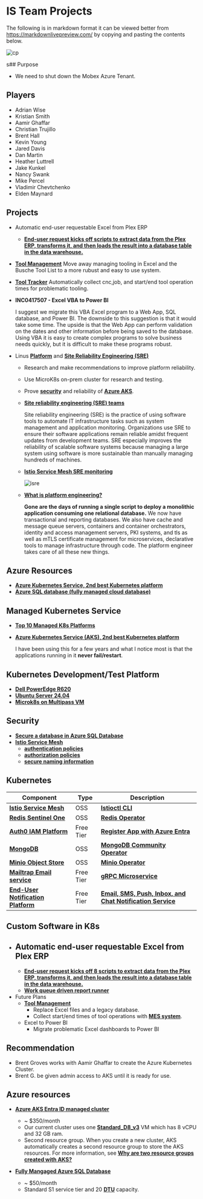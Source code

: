 # IS Team Projects

The following is in markdown format it can be viewed better from <https://markdownlivepreview.com/> by copying and pasting the contents below.

![cp](https://res.cloudinary.com/canonical/image/fetch/f_auto,q_auto,fl_sanitize,w_4096,h_1377/https://assets.ubuntu.com/v1/e55cc8c0-wide-server.png)

s## Purpose

- We need to shut down the Mobex Azure Tenant.

## Players

- Adrian Wise
- Kristian Smith
- Aamir Ghaffar
- Christian Trujillo
- Brent Hall
- Kevin Young
- Jared Davis
- Dan Martin
- Heather Luttrell
- Jake Kunkel
- Nancy Swank
- Mike Percel
- Vladimir Chevtchenko
- Elden Maynard

## Projects

- Automatic end-user requestable Excel from Plex ERP
  - **[End-user request kicks off scripts to extract data from the Plex ERP, transforms it, and then loads the result into a database table in the data warehouse.](https://grpc.io/docs/what-is-grpc/introduction/)**
- **[Tool Management](https://en.wikipedia.org/wiki/Tool_management)**
  Move away managing tooling in Excel and the Busche Tool List to a more rubust and easy to use system.
- **[Tool Tracker](https://en.wikipedia.org/wiki/Manufacturing_execution_system)**
  Automatically collect cnc,job, and start/end tool operation times for problematic tooling.
- **INC0417507 - Excel VBA to Power BI**

  I suggest we migrate this VBA Excel program to a Web App, SQL database, and Power BI. The downside to this suggestion is that it would take some time. The upside is that the Web App can perform validation on the dates and other information before being saved to the database. Using VBA it is easy to create complex programs to solve business needs quickly, but it is difficult to make these programs robust.
- Linus **[Platform](https://platformengineering.org/blog/what-is-platform-engineering)** and **[Site Reliability Engineering (SRE)](https://aws.amazon.com/what-is/sre/#:~:text=Site%20reliability%20engineering%20(SRE)%20teams%20collect%20critical%20information%20that%20reflects,application%20responds%20to%20a%20request.)**
  
  - Research and make recommendations to improve platform reliability. 
  - Use MicroK8s on-prem cluster for research and testing.
  - Prove **[security](https://www.infracloud.io/blogs/request-level-authentication-authorization-istio-keycloak/)**
 and reliability of **[Azure AKS](https://learn.microsoft.com/en-us/azure/aks/what-is-aks#:~:text=Azure%20Kubernetes%20Service%20(AKS)%20is,of%20that%20responsibility%20to%20Azure.)**. 
  
  - **[Site reliability engineering (SRE) teams](https://aws.amazon.com/what-is/sre/#:~:text=Site%20reliability%20engineering%20(SRE)%20teams%20collect%20critical%20information%20that%20reflects,application%20responds%20to%20a%20request.)**

    Site reliability engineering (SRE) is the practice of using software tools to automate IT infrastructure tasks such as system management and application monitoring. Organizations use SRE to ensure their software applications remain reliable amidst frequent updates from development teams. SRE especially improves the reliability of scalable software systems because managing a large system using software is more sustainable than manually managing hundreds of machines.

  - **[Istio Service Mesh SRE monitoring](https://sysdig.com/blog/monitor-istio/)**

    ![isre](https://sysdig.com/wp-content/uploads/image8-6.png)

  - **[What is platform engineering?](https://platformengineering.org/blog/what-is-platform-engineering)**

    **Gone are the days of running a single script to deploy a monolithic application consuming one relational database.** We now have transactional and reporting databases. We also have cache and message queue servers, containers and container orchestrators, identity and access management servers, PKI systems, and tls as well as mTLS certificate management for microservices, declarative tools to manage infrastructure through code. The platform engineer takes care of all these new things.

## Azure Resources

- **[Azure Kubernetes Service, 2nd best Kubernetes platform](https://azure.microsoft.com/en-gb/products/kubernetes-service)**
- **[Azure SQL database (fully managed cloud database)](https://azure.microsoft.com/en-us/products/azure-sql/database)**

## Managed Kubernetes Service

- **[Top 10 Managed K8s Platforms](https://technologymagazine.com/top10/top-10-managed-kubernetes-platforms)**

- **[Azure Kubernetes Service (AKS), 2nd best Kubernetes platform](https://azure.microsoft.com/en-gb/products/kubernetes-service)**

  I have been using this for a few years and what I notice most is that the applications running in it **never fail/restart**.

## Kubernetes Development/Test Platform

- **[Dell PowerEdge R620](https://www.itcreations.com/dell/dell-poweredge-r620-server#:~:text=The%20Dell%20PowerEdge%20R620%20server,need%20powerful%20processing%20and%20storage.)** 
- **[Ubuntu Server 24.04](https://ubuntu.com/server)** 
- **[Microk8s on Multipass VM](https://ubuntu.com/tutorials/getting-started-with-kubernetes-ha)**  

## Security

- **[Secure a database in Azure SQL Database](https://learn.microsoft.com/en-us/azure/azure-sql/database/secure-database-tutorial?view=azuresql)**
- **[Istio Service Mesh](https://istio.io/latest/docs/concepts/security/)** 
  - **[authentication policies](https://istio.io/latest/docs/concepts/security/#authentication-policies)**
  - **[authorization policies](https://istio.io/latest/docs/concepts/security/#authorization-policies)**
  - **[secure naming information](https://istio.io/latest/docs/concepts/security/#secure-naming)**


## Kubernetes  

|Component   |Type   |Description   |
|---|---|---|
|**[Istio Service Mesh](https://istio.io/latest/docs/overview/what-is-istio/)**  | OSS   |**[Istioctl CLI](https://istio.io/latest/docs/setup/install/istioctl/)**   |
|**[Redis Sentinel One](https://www.einfochips.com/blog/redis-cache-and-its-use-cases-for-modern-application/)**   |OSS   |**[Redis Operator](https://medium.com/@khadkakripu4/leveraging-redis-sentinel-with-bitnami-redis-helm-chart-for-high-availability-in-kubernetes-a25d79e20e69)**   |
|**[Auth0 IAM Platform](https://www.weareplanet.com/blog/what-is-auth0#:~:text=Auth0%20is%20a%20platform%20companies,security%20and%20compliance%20much%20easier.)**  |Free Tier   |**[Register App with Azure Entra](https://auth0.com/docs/authenticate/identity-providers/enterprise-identity-providers/azure-active-directory/v2)**   |
|**[MongoDB](https://www.mongodb.com/company/what-is-mongodb)**   |OSS   |**[MongoDB Community Operator](https://www.mongodb.com/try/download/community-kubernetes-operator)**   |
|**[Minio Object Store](https://min.io/)**   |OSS   |**[Minio Operator](https://min.io/docs/minio/kubernetes/aks/operations/installation.html)**   |
|**[Mailtrap Email service](https://mailtrap.io/email-sending/)**  | Free Tier  |**[gRPC Microservice](https://grpc.io/docs/what-is-grpc/introduction/)**   |
|**[End-User Notification Platform](https://novu.co/)**  | Free Tier |**[Email, SMS, Push, Inbox, and Chat Notification Service](https://novu.co/)**  |

## Custom Software in K8s

- Automatic end-user requestable Excel from Plex ERP
  -  
  - **[End-user request kicks off 8 scripts to extract data from the Plex ERP, transforms it, and then loads the result into a database table in the data warehouse.](https://grpc.io/docs/what-is-grpc/introduction/)**
  - **[Work queue driven report runner](https://redis.io/glossary/redis-queue/)**  
- Future Plans
  - **[Tool Management](https://en.wikipedia.org/wiki/Tool_management)**
    - Replace Excel files and a legacy database.
    - Collect start/end times of tool operations with **[MES system](https://en.wikipedia.org/wiki/Manufacturing_execution_system)**.
  - Excel to Power BI
    - Migrate problematic Excel dashboards to Power BI 

## Recommendation

- Brent Groves works with Aamir Ghaffar to create the Azure Kubernetes Cluster.
- Brent G. be given admin access to AKS until it is ready for use.

## Azure resources

- **[Azure AKS Entra ID managed cluster](https://learn.microsoft.com/en-us/azure/aks/enable-authentication-microsoft-entra-id)**
  - ~ $350/month
  - Our current cluster uses one **[Standard_D8_v3](https://learn.microsoft.com/en-us/azure/virtual-machines/sizes/general-purpose/dv3-series?tabs=sizebasic)** VM which has 8 vCPU and 32 GB ram.
  - Second resource group. When you create a new cluster, AKS automatically creates a second resource group to store the AKS resources. For more information, see **[Why are two resource groups created with AKS?](https://learn.microsoft.com/en-us/azure/aks/faq#why-are-two-resource-groups-created-with-aks)**

- **[Fully Mangaged Azure SQL Database](https://learn.microsoft.com/en-us/sql/sql-server/sql-docs-navigation-guide?view=sql-server-ver16#applies-to)**
  - ~ $50/month
  - Standard S1 service tier and 20 **[DTU](https://learn.microsoft.com/en-us/azure/azure-sql/database/service-tiers-dtu?view=azuresql#database-transaction-units-dtus)** capacity.


